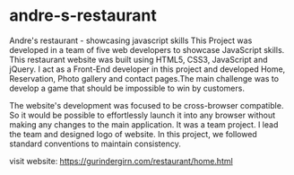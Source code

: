 # andre-s-restaurant
Andre's restaurant - showcasing javascript skills
This Project was developed in a team of five web developers to showcase JavaScript skills. This restaurant website was built using HTML5, CSS3, JavaScript and jQuery. I act as a Front-End developer in this project and developed Home, Reservation, Photo gallery and contact pages.The main challenge was to develop a game that should be impossible to win by customers.

The website's development was focused to be cross-browser compatible. So it would be possible to effortlessly launch it into any browser without making any changes to the main application. It was a team project. I lead the team and designed logo of website. In this project, we followed standard conventions to maintain consistency. 


visit website: https://gurindergirn.com/restaurant/home.html
